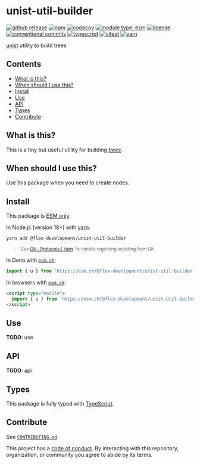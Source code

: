 # unist-util-builder

[![github release](https://img.shields.io/github/v/release/flex-development/unist-util-builder.svg?include_prereleases&sort=semver)](https://github.com/flex-development/unist-util-builder/releases/latest)
[![npm](https://img.shields.io/npm/v/@flex-development/unist-util-builder.svg)](https://npmjs.com/package/@flex-development/unist-util-builder)
[![codecov](https://codecov.io/gh/flex-development/unist-util-builder/graph/badge.svg?token=qZFDFVZtym)](https://codecov.io/gh/flex-development/unist-util-builder)
[![module type: esm](https://img.shields.io/badge/module%20type-esm-brightgreen)](https://github.com/voxpelli/badges-cjs-esm)
[![license](https://img.shields.io/github/license/flex-development/unist-util-builder.svg)](LICENSE.md)
[![conventional commits](https://img.shields.io/badge/-conventional%20commits-fe5196?logo=conventional-commits&logoColor=ffffff)](https://conventionalcommits.org/)
[![typescript](https://img.shields.io/badge/-typescript-3178c6?logo=typescript&logoColor=ffffff)](https://typescriptlang.org/)
[![vitest](https://img.shields.io/badge/-vitest-6e9f18?style=flat&logo=vitest&logoColor=ffffff)](https://vitest.dev/)
[![yarn](https://img.shields.io/badge/-yarn-2c8ebb?style=flat&logo=yarn&logoColor=ffffff)](https://yarnpkg.com/)

[unist][unist] utility to build trees

## Contents

- [What is this?](#what-is-this)
- [When should I use this?](#when-should-i-use-this)
- [Install](#install)
- [Use](#use)
- [API](#api)
- [Types](#types)
- [Contribute](#contribute)

## What is this?

This is a tiny but useful utility for building [*trees*][tree].

## When should I use this?

Use this package when you need to create nodes.

## Install

This package is [ESM only][esm].

In Node.js (version 18+) with [yarn][yarn]:

```sh
yarn add @flex-development/unist-util-builder
```

<blockquote>
  <small>
    See <a href='https://yarnpkg.com/protocol/git'>Git - Protocols | Yarn</a>
    &nbsp;for details regarding installing from Git.
  </small>
</blockquote>

In Deno with [`esm.sh`][esmsh]:

```ts
import { u } from 'https://esm.sh/@flex-development/unist-util-builder'
```

In browsers with [`esm.sh`][esmsh]:

```html
<script type="module">
  import { u } from 'https://esm.sh/@flex-development/unist-util-builder'
</script>
```

## Use

**TODO**: use

## API

**TODO**: api

## Types

This package is fully typed with [TypeScript][typescript].

## Contribute

See [`CONTRIBUTING.md`](CONTRIBUTING.md).

This project has a [code of conduct](CODE_OF_CONDUCT.md). By interacting with this repository, organization, or
community you agree to abide by its terms.

[esm]: https://gist.github.com/sindresorhus/a39789f98801d908bbc7ff3ecc99d99c
[esmsh]: https://esm.sh/
[tree]: https://github.com/syntax-tree/unist#tree
[typescript]: https://www.typescriptlang.org
[unist]: https://github.com/syntax-tree/unist
[yarn]: https://yarnpkg.com
